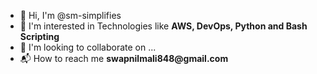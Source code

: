- 👋 Hi, I'm @sm-simplifies
- 👀 I'm interested in Technologies like __AWS, DevOps, Python and Bash Scripting__
- 👥 I'm looking to collaborate on ...
- 📬 How to reach me __swapnilmali848@gmail.com__

